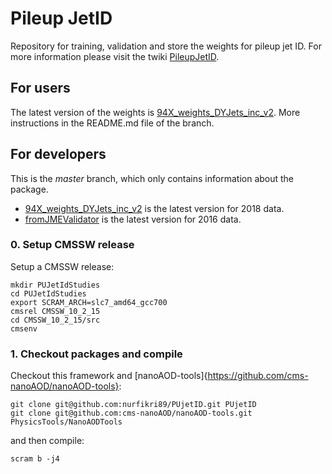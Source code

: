 # Pileup JetID

Repository for training, validation and store the weights for pileup jet ID.
For more information please visit the twiki [PileupJetID](https://twiki.cern.ch/twiki/bin/viewauth/CMS/PileupJetID).

## For users

The latest version of the weights is [94X_weights_DYJets_inc_v2](https://github.com/cms-jet/PUjetID/tree/94X_weights_DYJets_inc_v2). More instructions in the README.md file of the branch.


## For developers

This is the _master_ branch, which only contains information about the package. 
 * [94X_weights_DYJets_inc_v2](https://github.com/cms-jet/PUjetID/tree/94X_weights_DYJets_inc_v2) is the latest version for 2018 data.
 * [fromJMEValidator](https://github.com/cms-jet/PUjetID/tree/fromJMEValidator) is the latest version for 2016 data.


### 0. Setup CMSSW release

Setup a CMSSW release:
```
mkdir PUJetIdStudies
cd PUJetIdStudies
export SCRAM_ARCH=slc7_amd64_gcc700
cmsrel CMSSW_10_2_15
cd CMSSW_10_2_15/src
cmsenv
```

### 1. Checkout packages and compile

Checkout this framework and [nanoAOD-tools]{https://github.com/cms-nanoAOD/nanoAOD-tools}:
```
git clone git@github.com:nurfikri89/PUjetID.git PUjetID
git clone git@github.com:cms-nanoAOD/nanoAOD-tools.git PhysicsTools/NanoAODTools
```
and then compile:
```
scram b -j4
```


